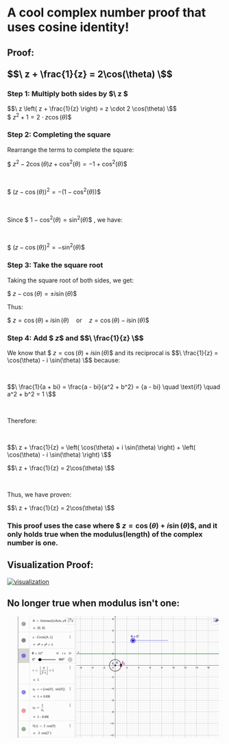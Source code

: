 # A cool complex number proof that uses cosine identity!

## Proof:<br><br> $$\ z + \frac{1}{z} = 2\cos(\theta) \$$

### Step 1: Multiply both sides by $\ z \$
$$\
z \left( z + \frac{1}{z} \right) = z \cdot 2 \cos(\theta)
\$$
<br>
$$\
z^2 + 1 = 2 \cdot z \cos(\theta)
\$$

### Step 2: Completing the square
Rearrange the terms to complete the square:

$$\
z^2 - 2\cos(\theta)z + \cos^2(\theta) = -1 + \cos^2(\theta)
\$$

<br>

$$\
(z - \cos(\theta))^2 = -(1 - \cos^2(\theta))
\$$

<br>

Since  $$\ 1 - \cos^2(\theta) = \sin^2(\theta) \$$ , we have:

<br>

$$\
(z - \cos(\theta))^2 = -\sin^2(\theta)
\$$

### Step 3: Take the square root
Taking the square root of both sides, we get:

$$\
z - \cos(\theta) = \pm i \sin(\theta)
\$$

Thus:

$$\
z = \cos(\theta) + i \sin(\theta) \quad \text{or} \quad z = \cos(\theta) - i \sin(\theta)
\$$

### Step 4: Add $$\ z \$$ and $$\ \frac{1}{z} \$$
We know that $$\ z = \cos(\theta) + i \sin(\theta) \$$ and its reciprocal is $$\ \frac{1}{z} = \cos(\theta) - i \sin(\theta) \$$ because:

<br>

$$\ \frac{1}{a + bi} = \frac{a - bi}{a^2 + b^2} = {a - bi} \quad \text{if} \quad a^2 + b^2 = 1 \$$

<br>

Therefore:

<br>

$$\
z + \frac{1}{z} = \left( \cos(\theta) + i \sin(\theta) \right) + \left( \cos(\theta) - i \sin(\theta) \right)
\$$

$$\
z + \frac{1}{z} = 2\cos(\theta)
\$$

<br>

Thus, we have proven:

$$\
z + \frac{1}{z} = 2\cos(\theta)
\$$

### This proof uses the case where $$\ z = \cos(\theta) + i \sin(\theta) \$$, and it only holds true when the modulus(length) of the complex number is one.


## Visualization Proof:

[![visualization](https://raw.githubusercontent.com/OssieLin/complex-numbers-with-cosine-identity/main/visualization.gif)](https://www.geogebra.org/m/ajssj52s)

## No longer true when modulus isn't one:
[![visualization](https://raw.githubusercontent.com/OssieLin/complex-numbers-with-cosine-identity/main/visulization_different_modulus.gif)](https://www.geogebra.org/m/pn5jwprt)

